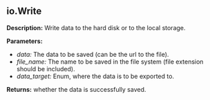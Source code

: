 ## io.Write  
  
  
**Description:** Write data to the hard disk or to the local storage.  
  
**Parameters:**  
  * *data:* The data to be saved (can be the url to the file).  
  * *file\_name:* The name to be saved in the file system (file extension should be included).  
  * *data\_target:* Enum, where the data is to be exported to.  
  
**Returns:** whether the data is successfully saved.  
